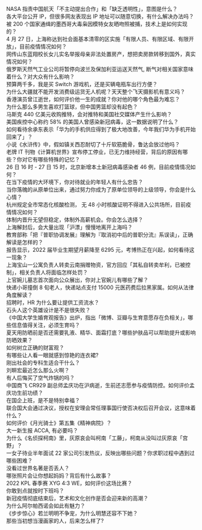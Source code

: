NASA 指责中国航天「不主动提出合作」和「缺乏透明性」，意图是什么？  
各大平台公开 IP，但很多网友表现出 IP 地址可以随意切换，有什么解决办法吗？  
被 200 个国家通缉的墨西哥大毒枭因模特女友晒吻照被捕，技术上是如何实现的？  
4 月 27 日，上海称达到社会面基本清零的区实施「有限人员、有限区域、有限开放」，目前疫情情况如何？  
网传山东蓝翔校长女儿实名举报母亲非法处置房产，想把卖房款转移到国外，真实情况如何？  
俄罗斯天然气工业公司将暂停向波兰及保加利亚运送天然气, 断气对相关国家意味着什么？对大众有什么影响？  
预算两千多，我是买 Switch 游戏机，还是买辆电瓶车出行方便？  
为什么大疆就不能开发消费级运货无人机呢？天天整个飞天摄影机有意义吗？  
香港演员曾江逝世，如何评价他一生的成就？你对他的哪个角色最为难忘？  
为什么那么多男生喜欢打篮球，但中国男篮却没有起色？  
马斯克 440 亿美元收购推特，会对推特和美国社交媒体产生什么影响？  
美国疾控中心称约 58% 的美国人曾感染新冠病毒，这一数据说明了什么？  
如何看待余承东表示「华为的手机供应得到了极大地改善，今年我们华为手机开始回来了」？  
小说《水浒传》中，假如镇关西忍耐切了十斤软筋脆骨，鲁达会放过他吗？  
老牌 IT 刊物《计算机世界》宣布停工停业，已无力维持经营，背后的原因有哪些？你对它有哪些特殊的记忆？  
26 日 16 时 - 27 日 15 时，北京新增本土新冠病毒感染者 46 例，目前疫情情况如何？  
在当下疫情的大环境下，你对待就业的年轻人有什么忠告？  
当你落魄的从原单位出来，通过努力你成为了原单位领导的上级领导，你会是什么心情？  
杭州规定全市常态化核酸检测， 无 48 小时核酸证明不得进入公共场所，目前疫情情况如何？  
体制内晋升无望但稳定，体制外高薪机会。你会怎么选择？  
上海解封后，会大量出现「沪漂」慢慢地离开上海吗？  
教育部称「把『普职协调发展』理解为『取消初中后的普职分流』系误读」，正确解读是怎样的？  
报告显示，2022 届毕业生期望月薪降至 6295 元，考博热正在兴起，如何看待这一现象？  
上海宝山一公寓负责人转卖云南捐赠物资，官方回应「其私自转卖牟利，已被控制」，相关负责人将面临怎样处罚？  
上官婉儿墓志首次面向公众展出，你对上官婉儿有哪些了解？  
快递小哥撞倒 8 旬老人，快递站点支付 15000 元医药费后拉黑家属。如何从法律角度解读？  
招聘时，HR 为什么要让提供工资流水？  
石头人这个英雄设计是不是很失败？  
《中国大学生婚育观报告》出炉，指出「微博、豆瓣与生育意愿存在负相关」，哪些信息值得关注，必须生育吗？  
夏天用防晒前是否还需要乳液、精华、面霜打底？哪些护肤品可以帮助提升或影响防晒效果？  
如何树立正确的财富观？  
有哪些让人看一眼就感到惊艳的连衣裙?  
刚出社会的专科生适合干什么？  
刘畊宏最近怎么那么火啊？  
有人后悔买了空气炸锅的吗？  
中国商飞 CR929 副总师孟庆功在沪病逝，生前还志愿参与疫情防控。如何评价孟庆功生前功绩？  
在国企上班，是不是特别幸福？  
联合国大会通过决议，授权在安理会常任理事国行使否决权后召开会议，这意味着什么？  
如何评价《月光骑士》第五集《精神病院》？  
大一新生报 ACCA, 有必要吗？  
为什么《名侦探柯南》里，灰原哀会叫柯南「工藤」，柯南从没叫过灰原哀「宫野」？  
一女子待业半年面试 22 家公司引发热议，反映出哪些问题？你求职过程中遇到过哪些困难？  
没看过世界名著是否丢人？  
哪张照片会让你想起妈妈？背后有什么故事？  
2022 KPL 春季赛 XYG 4:3 WE，如何评价这场比赛？  
你敢到点就按时下班吗？  
新冠疫情彻底结束后，艺术和文化创作是否会迎来新的高潮？  
为什么阿尔帕西诺会如此有魅力？  
《步步惊心》若兰明明不争宠，为什么明慧还容不下她？  
那些当初想当漫画家的人，后来怎么样了?  

